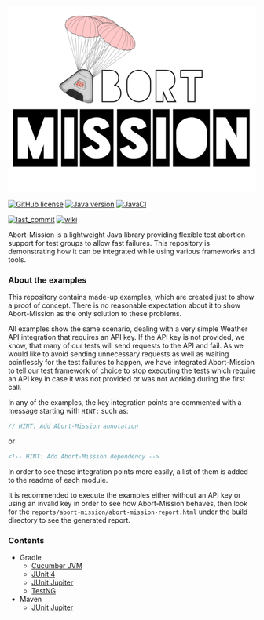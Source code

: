 ![Abort-Mission](.github/assets/Abort-Mission-logo_export_transparent_640.png)

[![GitHub license](https://img.shields.io/github/license/nagyesta/abort-mission-examples?color=informational)](https://raw.githubusercontent.com/nagyesta/abort-mission-examples/main/LICENSE)
[![Java version](https://img.shields.io/badge/Java%20version-11-yellow?logo=java)](https://img.shields.io/badge/Java%20version-11-yellow?logo=java)
[![JavaCI](https://img.shields.io/github/actions/workflow/status/nagyesta/abort-mission-examples/build.yml?logo=github&branch=main)](https://github.com/nagyesta/abort-mission-examples/actions/workflows/build.yml)

[![last_commit](https://img.shields.io/github/last-commit/nagyesta/abort-mission-examples?logo=git)](https://img.shields.io/github/last-commit/nagyesta/abort-mission-examples?logo=git)
[![wiki](https://img.shields.io/badge/See-Wiki-informational)](https://github.com/nagyesta/abort-mission/wiki)

Abort-Mission is a lightweight Java library providing flexible test abortion support for test groups to allow fast failures. 
This repository is demonstrating how it can be integrated while using various frameworks and tools.

### About the examples

This repository contains made-up examples, which are created just to show a proof of concept. There is no reasonable 
expectation about it to show Abort-Mission as the only solution to these problems.

All examples show the same scenario, dealing with a very simple Weather API integration that requires an API key.
If the API key is not provided, we know, that many of our tests will send requests to the API and fail. As we would like 
to avoid sending unnecessary requests as well as waiting pointlessly for the test failures to happen, we have integrated 
Abort-Mission to tell our test framework of choice to stop executing the tests which require an API key in case it was 
not provided or was not working during the first call.

In any of the examples, the key integration points are commented with a message starting with `HINT:` such as:

```java
// HINT: Add Abort-Mission annotation
```

or

```html
<!-- HINT: Add Abort-Mission dependency -->
```

In order to see these integration points more easily, a list of them is added to the readme of each module.

It is recommended to execute the examples either without an API key or using an invalid key in order to see how
Abort-Mission behaves, then look for the `reports/abort-mission/abort-mission-report.html` under the build directory
to see the generated report.

### Contents

- Gradle
  - [Cucumber JVM](gradle/cucumber)
  - [JUnit 4](gradle/junit4)
  - [JUnit Jupiter](gradle/jupiter)
  - [TestNG](gradle/testng)
- Maven
  - [JUnit Jupiter](maven/mvn-jupiter)
